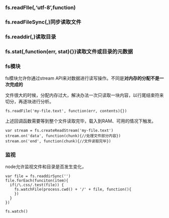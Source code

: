 ### fs.readFIle(,‘utf-8’,function)

### fs.readFileSync(,)同步读取文件

### fs.readdir(,)读取目录

### fs.stat(,function(err, stat){})读取文件或目录的元数据

### fs模块

fs模块允许你通过stream API来对数据进行读写操作。不同是**对内存的分配不是一次完成的**

文件很大的时候，分配内存过大，解决办法一次只读取一块内容，以行尾结束符来切分，再逐块进行分析。

```
fs.readFile('my-file.text', function(err, contents){})
```

上述回调函数需要等到整个文件读取完毕，载入到RAM、可用的情况下触发。

```
var stream = fs.createReadStream('my-file.text')
stream.on('data', function(chunk){//处理文件部分内容})
stream.on('end', function(chunk){//文件读取完毕})
```

### 监视

node允许监视文件和目录是否发生变化，

```
var file = fs.readdirSync('')
file.forEach(funciton(item){
  if(/\.css/.test(file)) {
    fs.watchFile(process.cwd() + '/' + file, function(){
    })
  }
})

fs.watch()
```